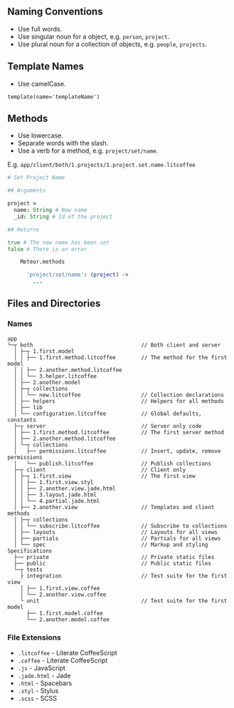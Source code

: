 ## Naming Conventions

- Use full words.
- Use singular noun for a object, e.g. `person`, `project`.
- Use plural noun for a collection of objects, e.g. `people`, `projects`.

## Template Names

- Use camelCase.

```jade
template(name='templateName')
```

## Methods

- Use lowercase.
- Separate words with the slash.
- Use a verb for a method, e.g. `project/set/name`.

E.g. `app/client/both/1.projects/1.project.set.name.litcoffee`

```coffee
# Set Project Name

## Arguments

project =
  name: String # New name
  _id: String # Id of the project

## Returns

true # The new name has been set
false # There is an error

    Meteor.methods

      'project/set/name': (project) ->
        ...
```

## Files and Directories

### Names

```
app
└─┬ both                                  // Both client and server
  │ ├─┬ 1.first.model
  │ │ ├── 1.first.method.litcoffee        // The method for the first model
  │ │ ├── 2.another.method.litcoffee
  │ │ └── 3.helper.litcoffee
  │ ├── 2.another.model
  │ ├─┬ collections
  │ │ └── new.litcoffee                   // Collection declarations
  │ ├── helpers                           // Helpers for all methods
  │ ├── lib
  │ └── configuration.litcoffee           // Global defaults, constants
  ├─┬ server                              // Server only code
  │ ├── 1.first.method.litcoffee          // The first server method
  │ ├── 2.another.method.litcoffee
  │ └─┬ collections
  │   ├── permissions.litcoffee           // Insert, update, remove permissions
  │   └── publish.litcoffee               // Publish collections
  ├─┬ client                              // Client only
  │ ├─┬ 1.first.view                      // The first view
  │ │ ├── 1.first.view.styl
  │ │ ├── 2.another.view.jade.html
  │ │ ├── 3.layout.jade.html
  │ │ └── 4.partial.jade.html
  │ ├── 2.another.view                    // Templates and client methods
  │ ├─┬ collections
  │ │ └── subscribe.litcoffee             // Subscribe to collections
  │ ├── layouts                           // Layouts for all views
  │ ├── partials                          // Partials for all views
  │ └── spec                              // Markup and styling Specifications
  ├── private                             // Private static files
  ├── public                              // Public static files
  └─┬ tests
    ├ integration                         // Test suite for the first view
    │ ├── 1.first.view.coffee
    │ └── 2.another.view.coffee
    └ unit                                // Test suite for the first model
      ├── 1.first.model.coffee
      └── 2.another.model.coffee
```

### File Extensions

- `.litcoffee` - Literate CoffeeScript
- `.coffee` - Literate CoffeeScript
- `.js` - JavaScript
- `.jade.html` - Jade
- `.html` - Spacebars
- `.styl` - Stylus
- `.scss` - SCSS